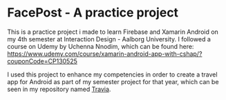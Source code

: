 # FacePost - A practice project
This is a practice project i made to learn Firebase and Xamarin Android on my 4th semester at Interaction Design - Aalborg University.
I followed a course on Udemy by Uchenna Nnodim, which can be found here: https://www.udemy.com/course/xamarin-android-app-with-cshap/?couponCode=CP130525


I used this project to enhance my competencies in order to create a travel app for Android as part of my semester project for that year, which can be seen in my repository named [Travia](https://pages.github.com/).
